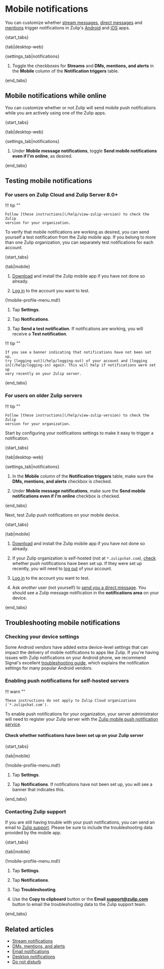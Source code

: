 # Mobile notifications

You can customize whether [stream messages](/help/stream-notifications),
[direct messages](/help/dm-mention-alert-notifications) and
[mentions][notifications-wildcard-mentions] trigger notifications in Zulip's
[Android](https://zulip.com/apps/ios) and [iOS](https://zulip.com/apps/ios)
apps.

{start_tabs}

{tab|desktop-web}

{settings_tab|notifications}

1. Toggle the checkboxes for **Streams** and **DMs, mentions, and alerts**
   in the **Mobile** column of the **Notification triggers** table.

{end_tabs}

[notifications-wildcard-mentions]: /help/dm-mention-alert-notifications#wildcard-mentions

## Mobile notifications while online

You can customize whether or not Zulip will send mobile push
notifications while you are actively using one of the Zulip apps.

{start_tabs}

{tab|desktop-web}

{settings_tab|notifications}

1. Under **Mobile message notifications**, toggle
   **Send mobile notifications even if I'm online**, as desired.

{end_tabs}

## Testing mobile notifications

### For users on Zulip Cloud and Zulip Server 8.0+

!!! tip ""

    Follow [these instructions](/help/view-zulip-version) to check the Zulip
    version for your organization.

To verify that mobile notifications are working as desired, you can send
yourself a test notification from the Zulip mobile app. If you belong to more
than one Zulip organization, you can separately test notifications for each
account.

{start_tabs}

{tab|mobile}

1. [Download](https://zulip.com/apps/) and install the Zulip mobile app if you
   have not done so already.

1. [Log in](/help/logging-in) to the account you want to test.

{!mobile-profile-menu.md!}

1. Tap **Settings**.

1. Tap **Notifications**.

1. Tap **Send a test notification**. If notifications are working, you will
   receive a **Test notification**.

!!! tip ""

    If you see a banner indicating that notifications have not been set up,
    try [logging out](/help/logging-out) of your account and [logging
    in](/help/logging-in) again. This will help if notifications were set up
    very recently on your Zulip server.

{end_tabs}

### For users on older Zulip servers

!!! tip ""

    Follow [these instructions](/help/view-zulip-version) to check the Zulip
    version for your organization.

Start by configuring your notifications settings to make it easy to trigger a
notification.

{start_tabs}

{tab|desktop-web}

{settings_tab|notifications}

1. In the **Mobile** column of the **Notification triggers** table, make sure
   the **DMs, mentions, and alerts** checkbox is checked.

1. Under **Mobile message notifications**, make sure the **Send mobile
   notifications even if I'm online** checkbox is checked.

{end_tabs}

Next, test Zulip push notifications on your mobile device.

{start_tabs}

{tab|mobile}

1. [Download](https://zulip.com/apps/) and install the Zulip mobile app if you
   have not done so already.

1. If your Zulip organization is self-hosted (not at `*.zulipchat.com`),
   [check](/help/mobile-notifications#enabling-push-notifications-for-self-hosted-servers)
   whether push notifications have been set up. If they were set up recently,
   you will need to [log out](/help/logging-out) of your account.

1. [Log in](/help/logging-in) to the account you want to test.

1. Ask *another* user (not yourself) to [send you a direct
   message](/help/starting-a-new-direct-message). You should see a Zulip message
   notification in the **notifications area** on your device.

{end_tabs}

## Troubleshooting mobile notifications

### Checking your device settings

Some Android vendors have added extra device-level settings that can impact the
delivery of mobile notifications to apps like Zulip. If you're having issues
with Zulip notifications on your Android phone, we recommend Signal's excellent
[troubleshooting guide](https://support.signal.org/hc/en-us/articles/360007318711-Troubleshooting-Notifications#android_notifications_troubleshooting),
which explains the notification settings for many popular Android vendors.

### Enabling push notifications for self-hosted servers

!!! warn ""

    These instructions do not apply to Zulip Cloud organizations (`*.zulipchat.com`).

To enable push notifications for your organization, your server administrator
will need to register your Zulip server with the [Zulip mobile push notification
service](https://zulip.readthedocs.io/en/stable/production/mobile-push-notifications.html).

#### Check whether notifications have been set up on your Zulip server

{start_tabs}

{tab|mobile}

{!mobile-profile-menu.md!}

1. Tap **Settings**.

1. Tap **Notifications**. If notifications have not been set up, you will see a
   banner that indicates this.

{end_tabs}

### Contacting Zulip support

If you are still having trouble with your push notifications, you can send an
email to [Zulip support](/help/contact-support). Please be sure to include the
troubleshooting data provided by the mobile app.

{start_tabs}

{tab|mobile}

{!mobile-profile-menu.md!}

1. Tap **Settings**.

1. Tap **Notifications**.

1. Tap **Troubleshooting**.

1. Use the **Copy to clipboard** button or the **Email support@zulip.com**
   button to email the troubleshooting data to the Zulip support team.

{end_tabs}

## Related articles

* [Stream notifications](/help/stream-notifications)
* [DMs, mentions, and alerts](/help/dm-mention-alert-notifications)
* [Email notifications](/help/email-notifications)
* [Desktop notifications](/help/desktop-notifications)
* [Do not disturb](/help/do-not-disturb)
